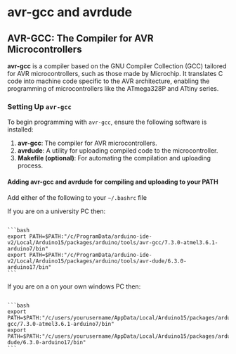 
# avr-gcc and avrdude

## AVR-GCC: The Compiler for AVR Microcontrollers

**avr-gcc** is a compiler based on the GNU Compiler Collection (GCC) tailored for AVR microcontrollers, such as those made by Microchip. It translates C code into machine code specific to the AVR architecture, enabling the programming of microcontrollers like the ATmega328P and ATtiny series.

### Setting Up `avr-gcc`

To begin programming with `avr-gcc`, ensure the following software is installed:

1. **avr-gcc**: The compiler for AVR microcontrollers.
2. **avrdude**: A utility for uploading compiled code to the microcontroller.
3. **Makefile (optional)**: For automating the compilation and uploading process.

#### Adding avr-gcc and avrdude for compiling and uploading to your PATH

Add either of the following to your `~/.bashrc` file 

If you are on a university PC then:

~~~admonish code

```bash
export PATH=$PATH:"/c/ProgramData/arduino-ide-v2/Local/Arduino15/packages/arduino/tools/avr-gcc/7.3.0-atmel3.6.1-arduino7/bin"
export PATH=$PATH:"/c/ProgramData/arduino-ide-v2/Local/Arduino15/packages/arduino/tools/avr-dude/6.3.0-arduino17/bin"
```

~~~

If you are on a on your own windows PC then:

~~~admonish code

```bash
export PATH=$PATH:"/c/users/yourusername/AppData/Local/Arduino15/packages/arduino/tools/avr-gcc/7.3.0-atmel3.6.1-arduino7/bin"
export PATH=$PATH:"/c/users/yourusername/AppData/Local/Arduino15/packages/arduino/tools/avr-dude/6.3.0-arduino17/bin"
```

~~~